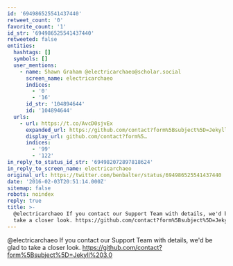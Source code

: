 ```yaml
---
id: '694986525541437440'
retweet_count: '0'
favorite_count: '1'
id_str: '694986525541437440'
retweeted: false
entities:
  hashtags: []
  symbols: []
  user_mentions:
    - name: Shawn Graham @electricarchaeo@scholar.social
      screen_name: electricarchaeo
      indices:
        - '0'
        - '16'
      id_str: '104894644'
      id: '104894644'
  urls:
    - url: https://t.co/AvcD0sjvEx
      expanded_url: https://github.com/contact?form%5Bsubject%5D=Jekyll%203.0
      display_url: github.com/contact?form%5…
      indices:
        - '99'
        - '122'
in_reply_to_status_id_str: '694982072897818624'
in_reply_to_screen_name: electricarchaeo
original_url: https://twitter.com/benbalter/status/694986525541437440
date: '2016-02-03T20:51:14.000Z'
sitemap: false
robots: noindex
reply: true
title: >-
  @electricarchaeo If you contact our Support Team with details, we'd be glad to
  take a closer look. https://github.com/contact?form%5Bsubject%5D=Jekyll%203.0
---
```


@electricarchaeo If you contact our Support Team with details, we'd be glad to take a closer look. https://github.com/contact?form%5Bsubject%5D=Jekyll%203.0